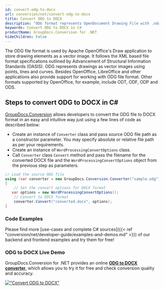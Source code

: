 ```yaml
---
id: convert-odg-to-docx
url: conversion/net/convert-odg-to-docx
title: Convert ODG to DOCX
description: "ODG format represents OpenDocument Drawing File with .odg extension. Learn how to convert ODG to DOCX file programmatically in C# language using GroupDocs.Conversion for .NET library."
keywords: Convert ODG to DOCX in C#
productName: GroupDocs.Conversion for .NET
hideChildren: False
---
```


The ODG file format is used by Apache OpenOffice's Draw application to store drawing elements as a vector image. It follows the XML based file format specifications outlined by Advancement of Structural Information Standards (OASIS). ODG represents drawings as vector images using points, lines and curves. Besides OpenOffice, LibreOffice and other applications also provide support for working with ODG file format. Other formats supported by OpenOffice, for example, include ODT, ODF, ODP and ODS.

## Steps to convert ODG to DOCX in C#

[GroupDocs.Conversion](https://products.groupdocs.com/conversion/net) allows developers to convert the ODG file to DOCX format in an easy and intuitive way just using a few lines of code as described below:

* Create an instance of `Converter` class and pass source ODG file path as a constructor parameter. You may specify absolute or relative file path as per your requirements. 
* Create an instance of `WordProcessingConvertOptions` class.
* Call `Converter` class `Convert` method and pass the filename for the converted DOCX file and the `WordProcessingConvertOptions` object from the previous step as parameters.

```csharp
// Load the source ODG file
using (var converter = new GroupDocs.Conversion.Converter("sample.odg"))
{
    // Set the convert options for DOCX format
   var options = new WordProcessingConvertOptions();
    // Convert to DOCX format
    converter.Convert("converted.docx", options);
}
```

### Code Examples

Please find more [use-cases and complete C# sources]({{< ref "conversion/net/developer-guide/examples-and-demos.md" >}}) of our backend and frontend examples and try them for free!

### ODG to DOCX Live Demo

GroupDocs.Conversion for .NET provides an online [**ODG to DOCX converter**](https://products.groupdocs.app/conversion/odg-to-docx), which allows you to try it for free and check conversion quality and accuracy.

[!["Convert ODG to DOCX"](conversion/net/images/convert-to-docx/convert-odg-to-docx.png)](https://products.groupdocs.app/conversion/odg-to-docx)